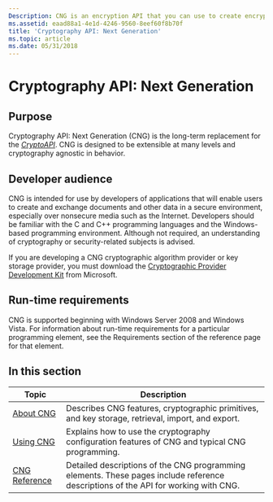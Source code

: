 ```yaml
---
Description: CNG is an encryption API that you can use to create encryption security software for encryption key management, cryptography and data security, and cryptography and network security.
ms.assetid: eaad88a1-4e1d-4246-9560-8eef60f8b70f
title: 'Cryptography API: Next Generation'
ms.topic: article
ms.date: 05/31/2018
---
```


# Cryptography API: Next Generation

## Purpose

Cryptography API: Next Generation (CNG) is the long-term replacement for the [*CryptoAPI*](https://docs.microsoft.com/windows/desktop/SecGloss/c-gly). CNG is designed to be extensible at many levels and cryptography agnostic in behavior.

## Developer audience

CNG is intended for use by developers of applications that will enable users to create and exchange documents and other data in a secure environment, especially over nonsecure media such as the Internet. Developers should be familiar with the C and C++ programming languages and the Windows-based programming environment. Although not required, an understanding of cryptography or security-related subjects is advised.

If you are developing a CNG cryptographic algorithm provider or key storage provider, you must download the [Cryptographic Provider Development Kit](https://www.microsoft.com/en-us/download/details.aspx?id=30688) from Microsoft.

## Run-time requirements

CNG is supported beginning with Windows Server 2008 and Windows Vista. For information about run-time requirements for a particular programming element, see the Requirements section of the reference page for that element.

## In this section



| Topic                                         | Description                                                                                                                                    |
|-----------------------------------------------|------------------------------------------------------------------------------------------------------------------------------------------------|
| [About CNG](about-cng.md)<br/>         | Describes CNG features, cryptographic primitives, and key storage, retrieval, import, and export.<br/>                                   |
| [Using CNG](using-cng.md)<br/>         | Explains how to use the cryptography configuration features of CNG and typical CNG programming.<br/>                                     |
| [CNG Reference](cng-reference.md)<br/> | Detailed descriptions of the CNG programming elements. These pages include reference descriptions of the API for working with CNG. <br/> |



 

 

 




